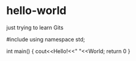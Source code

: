 # hello-world
just trying to learn Gits

#include<iostream>
  using namespace std;
  
  int main()
  {
  cout<<Hello!<<" "<<World;
  return 0
  }
